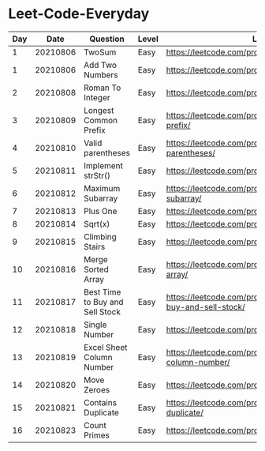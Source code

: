 # Leet-Code-Everyday

Day|Date|Question|Level|Link|Notes|
---|---|---|---|---|---|
1|20210806|TwoSum|Easy|https://leetcode.com/problems/two-sum/|dictionary|
1|20210806|Add Two Numbers|Easy|https://leetcode.com/problems/reverse-integer/||
2|20210808|Roman To Integer|Easy|https://leetcode.com/problems/roman-to-integer/||
3|20210809|Longest Common Prefix|Easy|https://leetcode.com/problems/longest-common-prefix/|`zip(*list)`|
4|20210810|Valid parentheses|Easy|https://leetcode.com/problems/valid-parentheses/|`list.pop()`|
5|20210811|Implement strStr()|Easy|https://leetcode.com/problems/implement-strstr/||
6|20210812|Maximum Subarray|Easy|https://leetcode.com/problems/maximum-subarray/||
7|20210813|Plus One|Easy|https://leetcode.com/problems/plus-one/||
8|20210814|Sqrt(x)|Easy|https://leetcode.com/problems/sqrtx/submissions/||
9|20210815|Climbing Stairs|Easy|https://leetcode.com/problems/climbing-stairs/||
10|20210816|Merge Sorted Array|Easy|https://leetcode.com/problems/merge-sorted-array/||
11|20210817|Best Time to Buy and Sell Stock|Easy|https://leetcode.com/problems/best-time-to-buy-and-sell-stock/||
12|20210818|Single Number|Easy|https://leetcode.com/problems/single-number/|XOR|
13|20210819|Excel Sheet Column Number|Easy|https://leetcode.com/problems/excel-sheet-column-number/||
14|20210820|Move Zeroes|Easy|https://leetcode.com/problems/move-zeroes/|swap|
15|20210821|Contains Duplicate|Easy|https://leetcode.com/problems/contains-duplicate/||
16|20210823|Count Primes|Easy|https://leetcode.com/problems/count-primes/||
